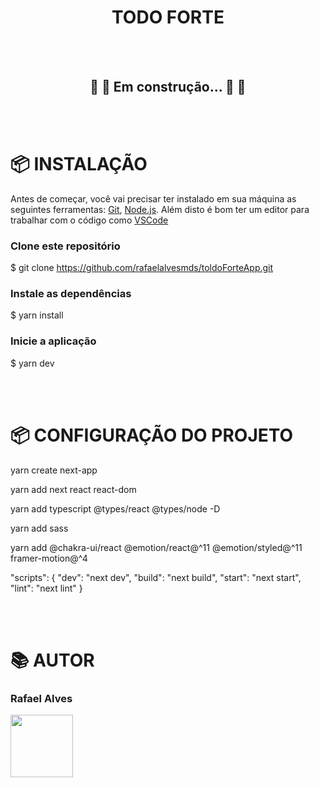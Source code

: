 <h1 align="center">TODO FORTE</h1>

<br/><br/>


<h2 align="center"> 
	🚧 🚀 Em construção... 🚀 🚧
</h2>

<br/><br/>

# 📦 INSTALAÇÃO

Antes de começar, você vai precisar ter instalado em sua máquina as seguintes ferramentas:
[Git](https://git-scm.com), [Node.js](https://nodejs.org/en/). 
Além disto é bom ter um editor para trabalhar com o código como [VSCode](https://code.visualstudio.com/)

### Clone este repositório
  $ git clone https://github.com/rafaelalvesmds/toldoForteApp.git
  
### Instale as dependências
  $ yarn install
  
### Inicie a aplicação
  $ yarn dev
  
<br/><br/>
  

# 📦 CONFIGURAÇÃO DO PROJETO

  <!-- To create a project, run: -->
yarn create next-app

<!-- Install next, react and react-dom in your project: -->
yarn add next react react-dom

yarn add typescript @types/react @types/node -D

yarn add sass

yarn add @chakra-ui/react @emotion/react@^11 @emotion/styled@^11 framer-motion@^4

<!-- //Open package.json and add the following scripts: -->
"scripts": {
  "dev": "next dev",
  "build": "next build",
  "start": "next start",
  "lint": "next lint"
}


<br/><br/>
	    
# 📚 AUTOR

### Rafael Alves
<td align="center"><img src="https://avatars.githubusercontent.com/u/84939473?v=4" width="100"></td>
